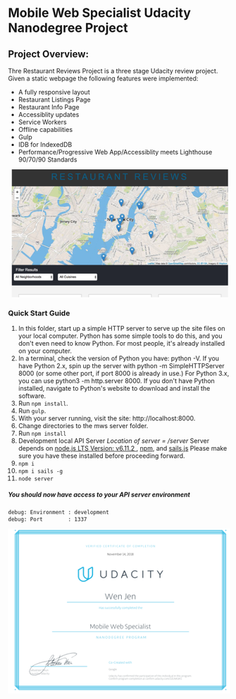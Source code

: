 # Mobile Web Specialist Udacity Nanodegree Project


## Project Overview:

Thre Restaurant Reviews Project is a three stage Udacity review project. Given a static webpage the following features were implemented:  

* A fully responsive layout
* Restaurant Listings Page
* Restaurant Info Page
* Accessiblity updates
* Service Workers
* Offline capabilities
* Gulp
* IDB for IndexedDB
* Performance/Progressive Web App/Accessiblity meets Lighthouse 90/70/90 Standards

![restaurant-review-app](RR-screenshot.png)

### Quick Start Guide
1. In this folder, start up a simple HTTP server to serve up the site files on your local computer. Python has some simple tools to do this, and you don't even need to know Python. For most people, it's already installed on your computer.
2. In a terminal, check the version of Python you have: python -V. If you have Python 2.x, spin up the server with python -m SimpleHTTPServer 8000 (or some other port, if port 8000 is already in use.) For Python 3.x, you can use python3 -m http.server 8000. If you don't have Python installed, navigate to Python's website to download and install the software.
3. Run `npm install`.
4. Run `gulp`.
5. With your server running, visit the site: http://localhost:8000.
6. Change directories to the mws server folder.
7. Run `npm install`
8. Development local API Server
_Location of server = /server_
Server depends on [node.js LTS Version: v6.11.2 ](https://nodejs.org/en/download/), [npm](https://www.npmjs.com/get-npm), and [sails.js](http://sailsjs.com/)
Please make sure you have these installed before proceeding forward.
91. `npm i`
10. `npm i sails -g`
11. `node server`


##### You should now have access to your API server environment
	debug: Environment : development
	debug: Port        : 1337




![Completion Certificate](ud-fend-cert.png)


